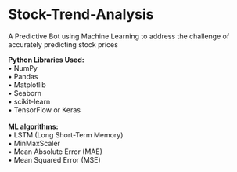 # Stock-Trend-Analysis
A Predictive Bot using Machine Learning to address the challenge of accurately predicting stock prices

<b>Python Libraries Used:</b><br>
  •	NumPy<br>
  •	Pandas<br>
  •	Matplotlib<br>
  •	Seaborn<br>
  •	scikit-learn<br>
  •	TensorFlow or Keras<br>
<br>
<be>
<b>ML algorithms:</b><br>
  •	LSTM (Long Short-Term Memory)<br>
  •	MinMaxScaler<br>
  •	Mean Absolute Error (MAE)<br>
  •	Mean Squared Error (MSE)<br>
